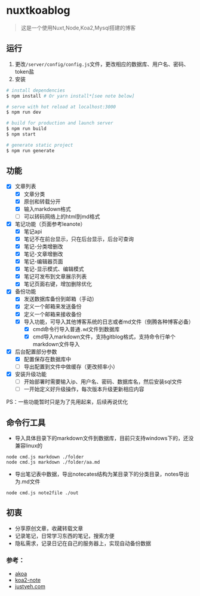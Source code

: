 # nuxtkoablog

> 这是一个使用Nuxt,Node,Koa2,Mysql搭建的博客

## 运行
1. 更改`/server/config/config.js`文件，更改相应的数据库、用户名、密码、token盐
2. 安装
``` bash
# install dependencies
$ npm install # Or yarn install*[see note below]

# serve with hot reload at localhost:3000
$ npm run dev

# build for production and launch server
$ npm run build
$ npm start

# generate static project
$ npm run generate
```

## 功能
- [x] 文章列表
  - [x] 文章分类
  - [x] 原创和转载分开
  - [x] 输入markdown格式
  - [ ] 可以转码网络上的html到md格式
- [x] 笔记功能（页面参考leanote）
  - [x] 笔记api
  - [x] 笔记不在前台显示，只在后台显示，后台可查询
  - [x] 笔记-分类增删改
  - [x] 笔记-文章增删改
  - [x] 笔记-编辑器页面
  - [x] 笔记-显示模式、编辑模式
  - [x] 笔记可发布到文章展示列表
  - [x] 笔记页面右键，增加删除优化
- [x] 备份功能
  - [x] 发送数据库备份到邮箱（手动）
  - [x] 定义一个邮箱来发送备份
  - [x] 定义一个邮箱来接收备份
  - [x] 导入功能，可导入其他博客系统的日志或者md文件（倒腾各种博客必备）
    - [x] cmd命令行导入普通`.md`文件到数据库
    - [x] cmd导入markdown文件，支持gitblog格式，支持命令行单个markdown文件导入
- [x] 后台配置部分参数
    - [x] 配置保存在数据库中
    - [ ] 导出配置到文件中做缓存（更改频率小）
- [x] 安装升级功能
  - [ ] 开始部署时需要输入ip、用户名、密码、数据库名，然后安装sql文件
  - [ ] 一开始定义好升级操作，每次版本升级更新相应内容

PS：一些功能暂时只是为了先用起来，后续再说优化

## 命令行工具
* 导入具体目录下的markdown文件到数据库，目前只支持windows下的，还没兼容linux的
```
node cmd.js markdown ./folder
node cmd.js markdown ./folder/aa.md
```
* 导出笔记表中数据，导出notecates结构为某目录下的分类目录，notes导出为.md文件
```
node cmd.js note2file ./out
```

## 初衷
* 分享原创文章，收藏转载文章
* 记录笔记，日常学习东西的笔记，搜索方便
* 隐私需求，记录日记在自己的服务器上，实现自动备份数据

### 参考：

* [akoa](https://github.com/alwxkxk/akoa)
* [koa2-note](https://github.com/chenshenhai/koa2-note)
* [justyeh.com](https://github.com/justyeh/justyeh.com)
